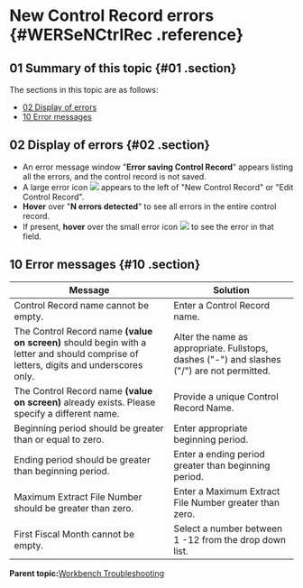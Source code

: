 # New Control Record errors {#WERSeNCtrlRec .reference}

## 01 Summary of this topic {#01 .section}

The sections in this topic are as follows:

-   [02 Display of errors](WERSeNCtrlRec.md#02)
-   [10 Error messages](WERSeNCtrlRec.md#10)

## 02 Display of errors {#02 .section}

-   An error message window "**Error saving Control Record**" appears listing all the errors, and the control record is not saved.
-   A large error icon ![](images/Icon_Error_Large_01.gif) appears to the left of "New Control Record" or "Edit Control Record".
-   **Hover** over "**N errors detected**" to see all errors in the entire control record.
-   If present, **hover** over the small error icon ![](images/Icon_Error_Field_01.gif) to see the error in that field.

## 10 Error messages {#10 .section}

|Message|Solution|
|-------|--------|
|Control Record name cannot be empty.|Enter a Control Record name.|
|The Control Record name **\(value on screen\)** should begin with a letter and should comprise of letters, digits and underscores only.|Alter the name as appropriate. Fullstops, dashes \("-"\) and slashes \("/"\) are not permitted.|
|The Control Record name **\(value on screen\)** already exists. Please specify a different name.|Provide a unique Control Record Name.|
|Beginning period should be greater than or equal to zero.|Enter appropriate beginning period.|
|Ending period should be greater than beginning period.|Enter a ending period greater than beginning period.|
|Maximum Extract File Number should be greater than zero.|Enter a Maximum Extract File Number greater than zero.|
|First Fiscal Month cannot be empty.|Select a number between 1 -12 from the drop down list.|

**Parent topic:**[Workbench Troubleshooting](../html/AAR950WETr.md)

